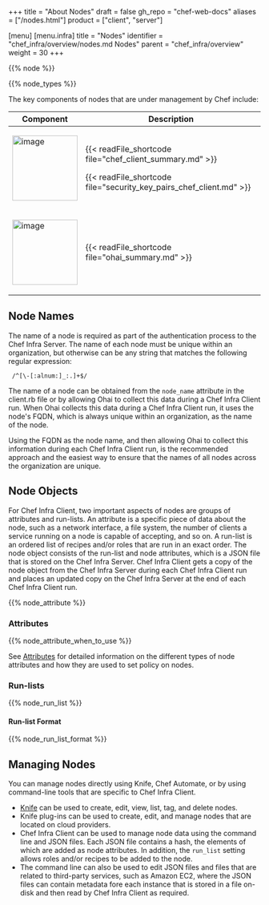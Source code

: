+++
title = "About Nodes"
draft = false
gh_repo = "chef-web-docs"
aliases = ["/nodes.html"]
product = ["client", "server"]

[menu]
  [menu.infra]
    title = "Nodes"
    identifier = "chef_infra/overview/nodes.md Nodes"
    parent = "chef_infra/overview"
    weight = 30
+++
<!-- markdownlint-disable-file MD033 -->
{{% node %}}

{{% node_types %}}

The key components of nodes that are under management by Chef include:

<table>
<colgroup>
<col style="width: 19%" />
<col style="width: 80%" />
</colgroup>
<thead>
<tr class="header">
<th>Component</th>
<th>Description</th>
</tr>
</thead>
<tbody>
<tr>
<td><p><img src="/images/icon_chef_client.svg" class="align-center" width="130" alt="image" /></p></td>
<td><p>{{< readFile_shortcode file="chef_client_summary.md" >}}</p>
<p>{{< readFile_shortcode file="security_key_pairs_chef_client.md" >}}</p></td>
</tr>
<tr>
<td><p><img src="/images/icon_ohai.svg" class="align-center" width="130" alt="image" /></p></td>
<td>{{< readFile_shortcode file="ohai_summary.md" >}}</td>
</tr>
</tbody>
</table>

## Node Names

The name of a node is required as part of the authentication process to
the Chef Infra Server. The name of each node must be unique within an
organization, but otherwise can be any string that matches the following
regular expression:

```re
 /^[\-[:alnum:]_:.]+$/
```

The name of a node can be obtained from the `node_name` attribute in the
client.rb file or by allowing Ohai to collect this data during a Chef
Infra Client run. When Ohai collects this data during a Chef Infra
Client run, it uses the node's FQDN, which is always unique within an
organization, as the name of the node.

Using the FQDN as the node name, and then allowing Ohai to collect this
information during each Chef Infra Client run, is the recommended
approach and the easiest way to ensure that the names of all nodes
across the organization are unique.

## Node Objects

For Chef Infra Client, two important aspects of nodes are groups of
attributes and run-lists. An attribute is a specific piece of data about
the node, such as a network interface, a file system, the number of
clients a service running on a node is capable of accepting, and so on.
A run-list is an ordered list of recipes and/or roles that are run in an
exact order. The node object consists of the run-list and node
attributes, which is a JSON file that is stored on the Chef Infra
Server. Chef Infra Client gets a copy of the node object from the Chef
Infra Server during each Chef Infra Client run and places an updated
copy on the Chef Infra Server at the end of each Chef Infra Client run.

{{% node_attribute %}}

### Attributes

{{% node_attribute_when_to_use %}}

See [Attributes](/attributes) for detailed information on the different types of node attributes and how they are used to set policy on nodes.

### Run-lists

{{% node_run_list %}}

#### Run-list Format

{{% node_run_list_format %}}

## Managing Nodes

You can manage nodes directly using Knife, Chef Automate, or by using command-line tools that are specific to Chef Infra Client.

- [Knife](/workstation/knife/) can be used to create, edit, view, list, tag, and delete nodes.
- Knife plug-ins can be used to create, edit, and manage nodes that are located on cloud providers.
- Chef Infra Client can be used to manage node data using the command line and JSON files. Each JSON file contains a hash, the elements of which are added as node attributes. In addition, the `run_list` setting allows roles and/or recipes to be added to the node.
- The command line can also be used to edit JSON files and files that are related to third-party services, such as Amazon EC2, where the JSON files can contain metadata fore each instance that is stored in a file on-disk and then read by Chef Infra Client as required.
